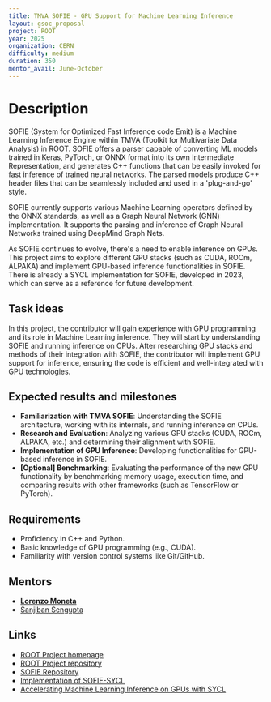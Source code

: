 ```yaml
---
title: TMVA SOFIE - GPU Support for Machine Learning Inference
layout: gsoc_proposal
project: ROOT
year: 2025
organization: CERN
difficulty: medium
duration: 350
mentor_avail: June-October
---
```


# Description
SOFIE (System for Optimized Fast Inference code Emit) is a Machine Learning Inference Engine within TMVA (Toolkit for Multivariate Data Analysis) in ROOT. SOFIE offers a parser capable of converting ML models trained in Keras, PyTorch, or ONNX format into its own Intermediate Representation, and generates C++ functions that can be easily invoked for fast inference of trained neural networks. The parsed models produce C++ header files that can be seamlessly included and used in a 'plug-and-go' style.

SOFIE currently supports various Machine Learning operators defined by the ONNX standards, as well as a Graph Neural Network (GNN) implementation. It supports the parsing and inference of Graph Neural Networks trained using DeepMind Graph Nets.

As SOFIE continues to evolve, there's a need to enable inference on GPUs. This project aims to explore different GPU stacks (such as CUDA, ROCm, ALPAKA) and implement GPU-based inference functionalities in SOFIE. There is already a SYCL implementation for SOFIE, developed in 2023, which can serve as a reference for future development.

## Task ideas
In this project, the contributor will gain experience with GPU programming and its role in Machine Learning inference. They will start by understanding SOFIE and running inference on CPUs. After researching GPU stacks and methods of their integration with SOFIE, the contributor will implement GPU support for inference, ensuring the code is efficient and well-integrated with GPU technologies.

## Expected results and milestones
 * **Familiarization with TMVA SOFIE**: Understanding the SOFIE architecture, working with its internals, and running inference on CPUs.
 * **Research and Evaluation**: Analyzing various GPU stacks (CUDA, ROCm, ALPAKA, etc.) and determining their alignment with SOFIE.
 * **Implementation of GPU Inference**: Developing functionalities for GPU-based inference in SOFIE.
 * **[Optional] Benchmarking**: Evaluating the performance of the new GPU functionality by benchmarking memory usage, execution time, and comparing results with other frameworks (such as TensorFlow or PyTorch). 

## Requirements
  * Proficiency in C++ and Python.
  * Basic knowledge of GPU programming (e.g., CUDA).
  * Familiarity with version control systems like Git/GitHub.

## Mentors
  * **[Lorenzo Moneta](mailto:lorenzo.moneta@cern.ch)**
  * [Sanjiban Sengupta](mailto:sanjiban.sengupta@cern.ch)

## Links
  * [ROOT Project homepage](https://root.cern/)
  * [ROOT Project repository](https://github.com/root-project/root)
  * [SOFIE Repository](https://github.com/root-project/root/tree/master/tmva/sofie)
  * [Implementation of SOFIE-SYCL](https://github.com/root-project/root/pull/13550/)
  * [Accelerating Machine Learning Inference on GPUs with SYCL](https://dl.acm.org/doi/10.1145/3648115.3648123)
